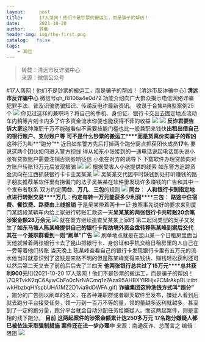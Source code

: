 ```yaml
---
layout:     post
title:      17人落网！他们不是钞票的搬运工，而是骗子的帮凶！
date:       2021-10-20
author:     转载
header-img: img/the-first.png
catalog:   false
tags:
    - 其他
---
```


<blockquote><p>转载：清远市反诈骗中心<br>
来源：微信公众号</p></blockquote>

#17人落网！他们不是钞票的搬运工，而是骗子的帮凶！
[清远市反诈骗中心]
**清远市反诈骗中心**
微信号gh_f8106a4e0d72
功能介绍向广大群众揭示电信网络诈骗犯罪手法、普及识骗防骗知识、传递反电诈最新资讯。
收录于合集#典型案例25个
![]({{site.baseurl}}/postimg/3CxTSiafadcic5zyXUfbXLUClzlpaoknCpV4bErPg2kuuS97hoJJbNCtFOVZ9X0j5W26HDaregC5kibiaLGl8CPr9A.gif)
你见过这样的兼职吗？将自己的手机、身份证、银行卡交出去固定地点流动车内稍等片刻卡内多了许多资金流水你便也能获得不菲的收益
![]({{site.baseurl}}/postimg/8ARaMlthQ9QVCWicl3tvjdeddFSaibolpFHG3tHOBXB5LHWAZzvNC8ShgMUusalXtZycp3G6wdvj1cvvwRoDDeAg.jpeg)
![]({{site.baseurl}}/postimg/8ARaMlthQ9QVCWicl3tvjdeddFSaibolpFpHwXjtsXpqlOdSvw3iadTO9m8xbJJsdcGkLw0xnmTkjRxGbl5wutcOg.jpeg)
**反诈君要告诉大家**这种兼职千万不能碰看似不需要技能门槛也比一般兼职来钱快**出租出借自己的银行账户、支付账户等**
**可不是什么钞票的搬运工****而是货真价实骗子的帮凶**这种行为叫**“跑分”**
近日如东警方先后打掉两个跑分窝点抓获团伙成员**17**名
要说这两个团伙如何进入警方视线
得从如东小张接到的一通电话说起电话那头说小张有贷款账户需要注销否则影响征信
小张在对方的诱导下
下载软件办理贷款向对方账户转账13万元后发现被骗
![]({{site.baseurl}}/postimg/8ARaMlthQ9QVCWicl3tvjdeddFSaibolpFEMZAMkwop9pS4klzeH62ocdnkuzW8KM6UrQhQ4QZa1AhcInpYwyuGQ.jpeg)
![]({{site.baseurl}}/postimg/8ARaMlthQ9QVCWicl3tvjdeddFSaibolpF9OsIHGVQPbSyLExReMr2Kc4gtxIVQ75sJoxmw6xy8GYJEMtoO38smg.jpeg)
根据受害人小张提供的线索
如东警方追踪资金流向在江西抓获银行卡卡主吴某某
![]({{site.baseurl}}/postimg/3hzRJW30Y8Gm44Ejnqo7FZLqqlYlhxN9ECiaiaMS99UelkFpiaEdSH9QgLnJlUUXfpcOW4z36XsAr5s1UpMBTKibaw.png)
吴某某交代因平时缺钱到处打听赚钱的路子朋友推荐某软件里有捞偏门的法子吴某某在软件里发现许多赚钱的广告和其中一个发布者联系
双方约定**同台**、**万几**、**三包**的规则
![]({{site.baseurl}}/postimg/7QRTvkK2qC6AywCbFo0cNrNACmq1z7Aza95AHBXYIRHjx2CMrAkpBLicibtwkHbzbqHYspbUHA1MZ2D1via9dDWFA.gif)
**同台**：
**人和银行卡到指定地点进行转账交易****万几**：**约定每转一万元能获多少利润****三包**：
**路途中住宿费、餐饮费、路费由上线报销**
于是吴某带着两卡一证
按照事先说好的要求来到厦门某路段某辆车内给上家进行转账汇款这一天**吴某某的两张银行卡共转账20余笔****涉案金额28万余元******
![]({{site.baseurl}}/postimg/3hzRJW30Y8Gm44Ejnqo7FZLqqlYlhxN9870Mnpa1nAEEl0gHzjDx4ueGfdQv2CSWhcx1uE0nURQRBYAEuMK3gA.png)
就在警方继续追查吴某某上家时
第二起同类型的案子又发生了**如东马塘人陈某峰提供自己的银行卡****帮助境外资金盘转移****陈某峰到案后交代**
**其在一个兼职群看到一则“刷单”广告**
![]({{site.baseurl}}/postimg/3hzRJW30Y8Gm44Ejnqo7FZLqqlYlhxN9hgDic64ib6bNlcZ1ObiaSLqSRiaTgTmkF92Nlc6GqGHMxxpKJPCAt6FpLA.png)
刷单地点就是在昆山某一个日租房里面当天他就带着两张银行卡去了昆山把银行卡、身份证和手机交给日租房里的人自己在一旁等着他们转账
当天晚上
陈某峰查看自己的银行卡发现银行卡里有五万元的流水他当时就意识到了这钱是来路不明的但是陈某峰觉得来钱快、赚钱轻松获利还可以然后第二天又去了前前后后去了三四天
**他两张银行总共过了15万元****总共获利900元**![](2021-10-20
17人落网！他们不是钞票的搬运工，而是骗子的帮凶！\\7QRTvkK2qC6AywCbFo0cNrNACmq1z7Aza95AHBXYIRHjx2CMrAkpBLicibtwkHbzbqHYspbUHA1MZ2D1via9dDWFA.gif)
**诈骗集团这种洗钱方式叫“跑分”**
，跑分的广告则以刷单的名义，在各种兼职群或者聊天软件里发布，嫌疑人看到后就去跑分平台接受任务，领一万到一百万不等的量，领的量越多返利就越多，甚至到了一定的跑分量，跑分平台就会自动分配任务给嫌疑人。而这两起案件，则是变相的线下跑分。
**目前**
**这两起案件的涉案金额累计达250多万元**
**17名跑分嫌疑人都已被依法采取强制措施**
**案件还在进一步办理中**
来源：南通反诈、总而言之
编辑：阻阻
![]({{site.baseurl}}/postimg/3CxTSiafadcic5zyXUfbXLUClzlpaoknCpErldQhhamfG7KH1qHGrr3icT9iaAoE1B4noSO7EewO2k8fys5pMuaoog.gif)

